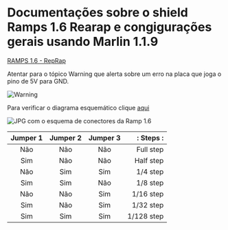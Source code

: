 # Documentações sobre o shield Ramps 1.6 Rearap e congigurações gerais usando Marlin 1.1.9



[RAMPS 1.6 - RepRap](https://reprap.org/wiki/RAMPS_1.6)

Atentar para o tópico Warning que alerta sobre um erro na placa que joga o pino de 5V para GND.

![Warning](https://reprap.org/mediawiki/images/d/d0/Shorted.png)


Para verificar o diagrama esquemático clique [aqui](https://github.com/bigtreetech/ramps-1.6/blob/master/Ramps1.6/hardware/R6Schematic%20diagram.pdf)

![JPG com o esquema de conectores da Ramp 1.6](https://reprap.org/mediawiki/images/5/55/RAMPS1-6connectors.jpg)



|  Jumper 1 | Jumper 2  | Jumper 3  |:   Steps   :|
|:---------:|:---------:|:---------:|------------:|
|    Não    |   Não     |   Não     |  Full step  |
|    Sim    |   Não     |   Não     |  Half step  |
|    Não    |   Sim     |   Sim     |   1/4 step  |
|    Sim    |   Sim     |   Não     |   1/8 step  |
|    Não    |   Não     |   Sim     |  1/16 step  |
|    Sim    |   Não     |   Sim     |  1/32 step  |
|    Sim    |   Sim     |   Sim     | 1/128 step  |


